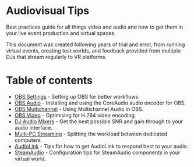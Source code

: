 # Audiovisual Tips
Best practices guide for all things video and audio and how to get them in your live event production and virtual spaces.

This document was created following years of trial and error, from running virtual events, creating test worlds, and feedback provided from multiple DJs that stream regularly to VR platforms.

# Table of contents
- [OBS Settings](obs-interface.md) - Setting up OBS for better workflows.
- [OBS Audio](obs-audio-encoder.md) - Installing and using the CoreAudio audio encoder for OBS.
- [OBS Multichannel](obs-multichannel) - Using Multichannel Audio in OBS.
- [OBS Video](obs-video.md) - Optimising for H.264 video encoding.
- [DJ Audio Mixers](audio-mixer-hardware.md) - Get the best possible SNR and gain through to your audio interface.
- [Multi-PC Streaming](multipc-streaming.md) - Splitting the workload between dedicated computers.
- [AudioLink](audiolink-tips.md) - Tips for how to get AudioLink to respond best to your audio.
- [SteamAudio](steamaudio-tips.md) - Configuration tips for SteamAudio components in your virtual world.
